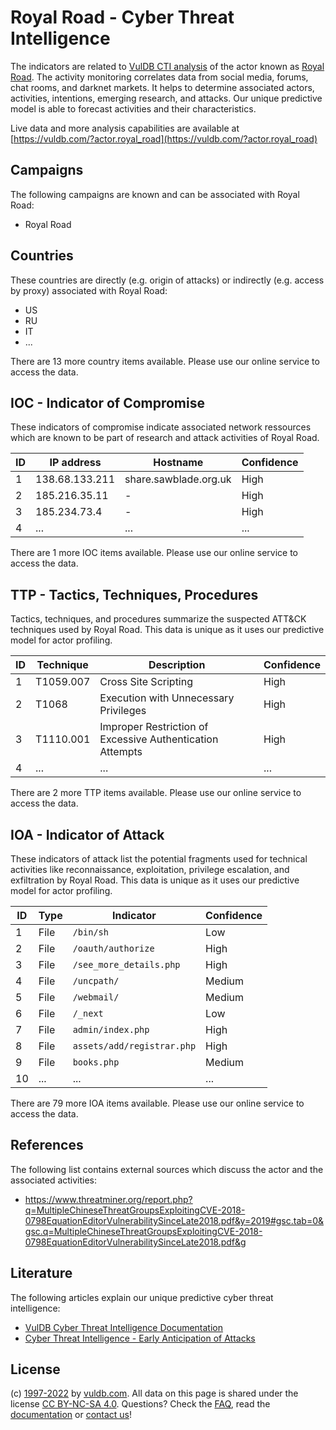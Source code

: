# Royal Road - Cyber Threat Intelligence

The indicators are related to [VulDB CTI analysis](https://vuldb.com/?kb.cti) of the actor known as [Royal Road](https://vuldb.com/?actor.royal_road). The activity monitoring correlates data from social media, forums, chat rooms, and darknet markets. It helps to determine associated actors, activities, intentions, emerging research, and attacks. Our unique predictive model is able to forecast activities and their characteristics.

Live data and more analysis capabilities are available at [https://vuldb.com/?actor.royal_road](https://vuldb.com/?actor.royal_road)

## Campaigns

The following campaigns are known and can be associated with Royal Road:

* Royal Road

## Countries

These countries are directly (e.g. origin of attacks) or indirectly (e.g. access by proxy) associated with Royal Road:

* US
* RU
* IT
* ...

There are 13 more country items available. Please use our online service to access the data.

## IOC - Indicator of Compromise

These indicators of compromise indicate associated network ressources which are known to be part of research and attack activities of Royal Road.

ID | IP address | Hostname | Confidence
-- | ---------- | -------- | ----------
1 | 138.68.133.211 | share.sawblade.org.uk | High
2 | 185.216.35.11 | - | High
3 | 185.234.73.4 | - | High
4 | ... | ... | ...

There are 1 more IOC items available. Please use our online service to access the data.

## TTP - Tactics, Techniques, Procedures

Tactics, techniques, and procedures summarize the suspected ATT&CK techniques used by Royal Road. This data is unique as it uses our predictive model for actor profiling.

ID | Technique | Description | Confidence
-- | --------- | ----------- | ----------
1 | T1059.007 | Cross Site Scripting | High
2 | T1068 | Execution with Unnecessary Privileges | High
3 | T1110.001 | Improper Restriction of Excessive Authentication Attempts | High
4 | ... | ... | ...

There are 2 more TTP items available. Please use our online service to access the data.

## IOA - Indicator of Attack

These indicators of attack list the potential fragments used for technical activities like reconnaissance, exploitation, privilege escalation, and exfiltration by Royal Road. This data is unique as it uses our predictive model for actor profiling.

ID | Type | Indicator | Confidence
-- | ---- | --------- | ----------
1 | File | `/bin/sh` | Low
2 | File | `/oauth/authorize` | High
3 | File | `/see_more_details.php` | High
4 | File | `/uncpath/` | Medium
5 | File | `/webmail/` | Medium
6 | File | `/_next` | Low
7 | File | `admin/index.php` | High
8 | File | `assets/add/registrar.php` | High
9 | File | `books.php` | Medium
10 | ... | ... | ...

There are 79 more IOA items available. Please use our online service to access the data.

## References

The following list contains external sources which discuss the actor and the associated activities:

* https://www.threatminer.org/report.php?q=MultipleChineseThreatGroupsExploitingCVE-2018-0798EquationEditorVulnerabilitySinceLate2018.pdf&y=2019#gsc.tab=0&gsc.q=MultipleChineseThreatGroupsExploitingCVE-2018-0798EquationEditorVulnerabilitySinceLate2018.pdf&g

## Literature

The following articles explain our unique predictive cyber threat intelligence:

* [VulDB Cyber Threat Intelligence Documentation](https://vuldb.com/?kb.cti)
* [Cyber Threat Intelligence - Early Anticipation of Attacks](https://www.scip.ch/en/?labs.20201022)

## License

(c) [1997-2022](https://vuldb.com/?kb.changelog) by [vuldb.com](https://vuldb.com/?kb.about). All data on this page is shared under the license [CC BY-NC-SA 4.0](https://creativecommons.org/licenses/by-nc-sa/4.0/). Questions? Check the [FAQ](https://vuldb.com/?kb.faq), read the [documentation](https://vuldb.com/?kb) or [contact us](https://vuldb.com/?contact)!
